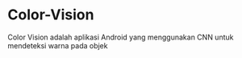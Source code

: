 # Color-Vision
Color Vision adalah aplikasi Android yang menggunakan CNN untuk mendeteksi warna pada objek
